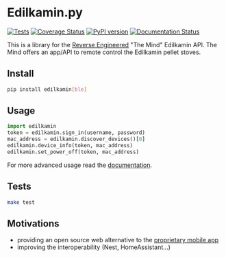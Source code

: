 # Edilkamin.py

[![Tests](https://github.com/AndreMiras/edilkamin.py/workflows/Tests/badge.svg)](https://github.com/AndreMiras/edilkamin.py/actions/workflows/tests.yml)
[![Coverage Status](https://coveralls.io/repos/github/AndreMiras/edilkamin.py/badge.svg?branch=main)](https://coveralls.io/github/AndreMiras/edilkamin.py?branch=main)
[![PyPI version](https://badge.fury.io/py/edilkamin.svg)](https://badge.fury.io/py/edilkamin)
[![Documentation Status](https://readthedocs.org/projects/edilkamin/badge/?version=latest)](https://edilkamin.readthedocs.io/en/latest/?badge=latest)

This is a library for the [Reverse Engineered](https://medium.com/@andre.miras/edilkamin-stove-reverse-engineering-54c8f7af6b54) "The Mind" Edilkamin API.
The Mind offers an app/API to remote control the Edilkamin pellet stoves.

## Install

```sh
pip install edilkamin[ble]
```

## Usage

```python
import edilkamin
token = edilkamin.sign_in(username, password)
mac_address = edilkamin.discover_devices()[0]
edilkamin.device_info(token, mac_address)
edilkamin.set_power_off(token, mac_address)
```
For more advanced usage read the [documentation](https://edilkamin.readthedocs.io/en/latest/).

## Tests

```sh
make test
```

## Motivations

- providing an open source web alternative
  to the [proprietary mobile app](https://play.google.com/store/apps/details?id=com.edilkamin.stufe)
- improving the interoperability (Nest, HomeAssistant...)
